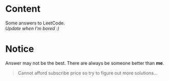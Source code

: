 # Content
Some answers to LeetCode.  
*Update when I'm bored :)*

# Notice
Answer may not be the best. There are always be someone better than **me**.
> Cannot afford subscribe price so try to figure out more solutions...

